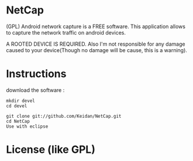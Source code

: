 NetCap
===

(GPL) Android network capture is a FREE software.
This application allows to capture the network traffic on android devices.


A ROOTED DEVICE IS REQUIRED.
Also I'm not responsible for any damage caused to your device(Though no damage will be cause, this is a warning).


Instructions
============


download the software :

	mkdir devel
	cd devel
	
	git clone git://github.com/Keidan/NetCap.git
	cd NetCap
 	Use with eclipse 

License (like GPL)
==================
